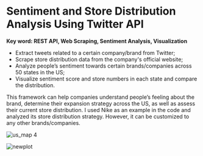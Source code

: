 # Sentiment and Store Distribution Analysis Using Twitter API
**Key word: REST API, Web Scraping, Sentiment Analysis, Visualization**

* Extract tweets related to a certain company/brand from Twitter; 
* Scrape store distribution data from the company's official website;
* Analyze people’s sentiment towards certain brands/companies across 50 states in the US;
* Visualize sentiment score and store numbers in each state and compare the distribution.

This framework can help companies understand people’s feeling about the brand, determine their expansion strategy across the US, as well as assess their current store distribution. I used Nike as an example in the code and analyzed its store distribution strategy. However, it can be customized to any other brands/companies.

![us_map 4](https://cloud.githubusercontent.com/assets/19809011/19545786/17e35336-963e-11e6-9091-77289bf26a38.png)

![newplot](https://cloud.githubusercontent.com/assets/19809011/19508256/0f25a336-958d-11e6-9378-3bff7623e2d4.png)

